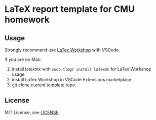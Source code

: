 # LaTeX report template for CMU homework

## Usage

Strongly recommend use [LaTex Workshop](https://marketplace.visualstudio.com/items?itemName=James-Yu.latex-workshop) with VSCode.

If you are on Mac:

1. install latexmk with `sudo tlmgr install latexmk` for LaTex Workshop usage.
2. install LaTex Workshop in VSCode Extensions marketplace.
3. git clone current template repo.


## License
MIT License, see [LICENSE](LICENSE).
